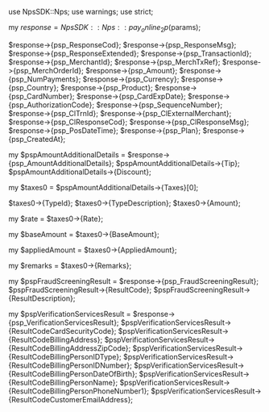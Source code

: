 use NpsSDK::Nps;
use warnings;
use strict;

my $response = NpsSDK::Nps::pay_online_2p($params);

$response->{psp_ResponseCod};
$response->{psp_ResponseMsg};
$response->{psp_ResponseExtended};
$response->{psp_TransactionId};
$response->{psp_MerchantId};
$response->{psp_MerchTxRef};
$response->{psp_MerchOrderId};
$response->{psp_Amount};
$response->{psp_NumPayments};
$response->{psp_Currency};
$response->{psp_Country};
$response->{psp_Product};
$response->{psp_CardNumber};
$response->{psp_CardExpDate};
$response->{psp_AuthorizationCode};
$response->{psp_SequenceNumber};
$response->{psp_ClTrnId};
$response->{psp_ClExternalMerchant};
$response->{psp_ClResponseCod};
$response->{psp_ClResponseMsg};
$response->{psp_PosDateTime};
$response->{psp_Plan};
$response->{psp_CreatedAt};

my $pspAmountAdditionalDetails = $response->{psp_AmountAdditionalDetails};
$pspAmountAdditionalDetails->{Tip};
$pspAmountAdditionalDetails->{Discount};

my $taxes0 = $pspAmountAdditionalDetails->{Taxes}[0];

$taxes0->{TypeId};
$taxes0->{TypeDescription};
$taxes0->{Amount};

my $rate = $taxes0->{Rate};

my $baseAmount = $taxes0->{BaseAmount};

my $appliedAmount = $taxes0->{AppliedAmount};

my $remarks = $taxes0->{Remarks};


my $pspFraudScreeningResult = $response->{psp_FraudScreeningResult};
$pspFraudScreeningResult->{ResultCode};
$pspFraudScreeningResult->{ResultDescription};

my $pspVerificationServicesResult = $response->{psp_VerificationServicesResult};
$pspVerificationServicesResult->{ResultCodeCardSecurityCode};
$pspVerificationServicesResult->{ResultCodeBillingAddress};
$pspVerificationServicesResult->{ResultCodeBillingAddressZipCode};
$pspVerificationServicesResult->{ResultCodeBillingPersonIDType};
$pspVerificationServicesResult->{ResultCodeBillingPersonIDNumber};
$pspVerificationServicesResult->{ResultCodeBillingPersonDateOfBirth};
$pspVerificationServicesResult->{ResultCodeBillingPersonName};
$pspVerificationServicesResult->{ResultCodeBillingPersonPhoneNumber1};
$pspVerificationServicesResult->{ResultCodeCustomerEmailAddress};
